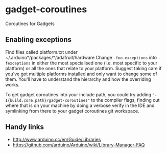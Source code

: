 # gadget-coroutines
Coroutines for Gadgets

## Enabling exceptions

Find files called platform.txt under ~/.arduino*/packages/*/adafruit/hardware
Change `-fno-exceptions` into `-fexceptions` in either the most specialised one
(i.e. most specific to your platform) or all the ones that relate to your platform.
Suggest taking care if you've got multiple platforms installed and only want to 
change some of them. You'll have to understand the hierarchy and how the overriding 
works.

To get gadget coroutines into your include path, you could try adding 
`"-I{build.core.path}/gadget-coroutines"` to the compiler flags, finding out
where that is on your machine by doing a verbose verify in the IDE and symlinking 
from there to your gadget coroutines git workspace.

## Handy links

 - http://www.arduino.cc/en/Guide/Libraries
 - https://github.com/arduino/Arduino/wiki/Library-Manager-FAQ
